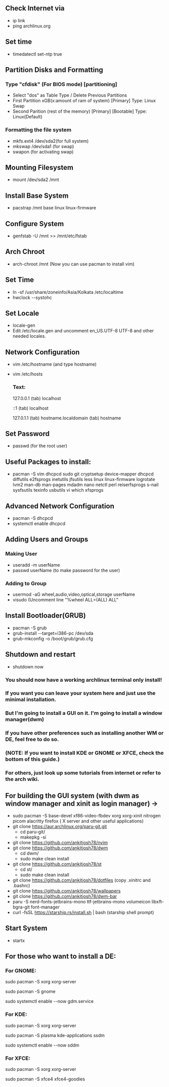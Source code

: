 ## Check Internet via 
   - ip link
   - ping archlinux.org

## Set time
   - timedatectl set-ntp true

## Partition Disks and Formatting
   ### Type "cfdisk" (For BIOS mode) [partitioning]
   - Select "dos" as Table Type / Delete Previous Partitions
   - First Partition xGB(x:amount of ram of system) [Primary] Type: Linux Swap 
   - Second Parition (rest of the memory) [Primary] [Bootable] Type: Linux(Default)

   ### Formatting the file system 
   - mkfs.ext4 /dev/sda2(for full system)
   - mkswap /dev/sda1 (for swap)
   - swapon (for activating swap)

## Mounting Filesystem
   - mount /dev/sda2 /mnt

## Install Base System
   - pacstrap /mnt base linux linux-firmware

## Configure System
   - genfstab -U /mnt >> /mnt/etc/fstab

## Arch Chroot
   - arch-chroot /mnt
    (Now you can use pacman to install vim)

## Set Time
   - ln -sf /usr/share/zoneinfo/Asia/Kolkata /etc/localtime
   - hwclock --systohc

## Set Locale
   - locale-gen
   - Edit /etc/locale.gen and uncomment en_US.UTF-8 UTF-8 and other needed locales.

## Network Configuration
   - vim /etc/hostname (and type  hostname)
   - vim /etc/hosts
      ### Text:
        127.0.0.1 (tab) localhost
    
        ::1 (tab) localhost
        
        127.0.1.1 (tab) hostname.localdomain (tab) hostname

## Set Password
   - passwd (for the root user)

## Useful Packages to install:
   - pacman -S vim dhcpcd sudo git cryptsetup device-mapper dhcpcd diffutils e2fsprogs inetutils jfsutils less linux linux-firmware logrotate lvm2 man-db man-pages mdadm nano netctl perl reiserfsprogs s-nail sysfsutils texinfo usbutils vi which xfsprogs 

## Advanced Network Configuration
   - pacman -S dhcpcd
   - systemctl enable dhcpcd

## Adding Users and Groups
   ### Making User
   - useradd -m userName
   - passwd userName (to make password for the user)
   ### Adding to Group
   - usermod -aG wheel,audio,video,optical,storage userName
   - visudo (Uncomment line "%wheel ALL=(ALL) ALL"

## Install Bootloader(GRUB)
   - pacman -S grub
   - grub-install --target=i386-pc /dev/sda
   - grub-mkconfig -o /boot/grub/grub.cfg

## Shutdown and restart
   - shutdown now

### You should now have a working archlinux terminal only install!
### If you want you can leave your system here and just use the minimal installation.
### But I'm going to install a GUI on it. I'm going to install a window manager(dwm)
### If you have other preferences such as installing another WM or DE, feel free to do so.

### (NOTE: If you want to install KDE or GNOME or XFCE, check the bottom of this guide.)

### For others, just look up some tutorials from internet or refer to the arch wiki.

## For building the GUI system (with dwm as window manager and xinit as login manager) ->
   - sudo pacman -S base-devel xf86-video-fbdev xorg xorg-xinit nitrogen picom alacritty firefox ( X server and other useful applications)
   - git clone https://aur.archlinux.org/paru-git.git
       - cd paru-git/
       - makepkg -si
   - git clone https://github.com/ankitjosh78/nvim
   - git clone https://github.com/ankitjosh78/dwm
      -  cd dwm/
      -  sudo make clean install
   - git clone https://github.com/ankitjosh78/st
      -  cd st/
      -  sudo make clean install
   - git clone https://github.com/ankitjosh78/dotfiles (copy .xinitrc and .bashrc)
   - git clone https://github.com/ankitjosh78/wallpapers
   - git clone https://github.com/ankitjosh78/dwm-bar
   - paru -S nerd-fonts-jetbrains-mono ttf-jetbrains-mono volumeicon libxft-bgra-git font-manager
   - curl -fsSL https://starship.rs/install.sh | bash (starship shell prompt)
## Start System
   - startx


## For those who want to install a DE:
### For GNOME:
   sudo pacman -S xorg xorg-server
   
   sudo pacman -S gnome
   
   sudo systemctl enable --now gdm.service

### For KDE:
   sudo pacman -S xorg xorg-server
   
   sudo pacman -S plasma kde-applications ssdm
   
   sudo systemctl enable --now sddm

### For XFCE:
   sudo pacman -S xorg xorg-server
   
   sudo pacman -S xfce4 xfce4-goodies
   
   
